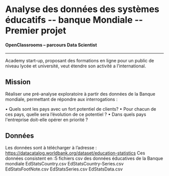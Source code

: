 #  Analyse des données des systèmes éducatifs -- banque Mondiale -- Premier projet

#### OpenClassrooms – parcours Data Scientist 
-----
Academy start-up, proposant des formations en ligne pour un public de niveau lycée et université, veut étendre son activité a l’international.

## Mission  
Réaliser une pré-analyse exploratoire à partir des données de la Banque mondiale, permettant de répondre aux interrogations :

•	Quels sont les pays avec un fort potentiel de clients?
•	Pour chacun de ces pays, quelle sera l’évolution de ce potentiel ?
•	Dans quels pays l'entreprise doit-elle opérer en priorité ?

## Données
Les données sont à télécharger à  l’adresse : https://datacatalog.worldbank.org/dataset/education-statistics
Ces données consistent en :5 fichiers csv des données éducatives de la Banque mondiale
EdStatsCountry.csv
EdStatsCountry-Series.csv
EdStatsFootNote.csv
EdStatsSeries.csv
EdStatsData.csv
